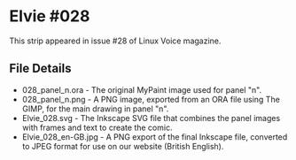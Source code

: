 Elvie #028
==========
This strip appeared in issue #28 of Linux Voice magazine.


File Details
------------
* 028_panel_n.ora            - The original MyPaint image used for panel "n".
* 028_panel_n.png            - A PNG image, exported from an ORA file using The GIMP, for the main drawing in panel "n".
* Elvie_028.svg              - The Inkscape SVG file that combines the panel images with frames and text to create the comic.
* Elvie_028_en-GB.jpg        - A PNG export of the final Inkscape file, converted to JPEG format for use on our website (British English).


